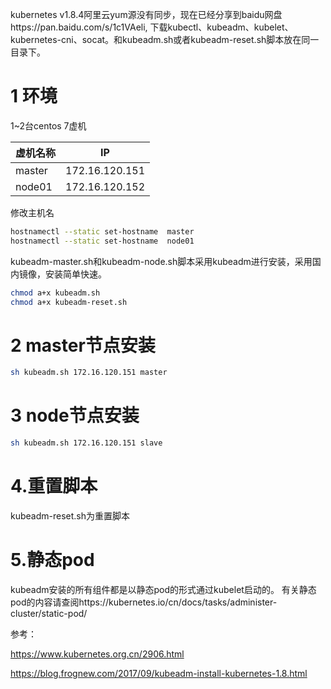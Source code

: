 kubernetes v1.8.4阿里云yum源没有同步，现在已经分享到baidu网盘https://pan.baidu.com/s/1c1VAeli,
下载kubectl、kubeadm、kubelet、kubernetes-cni、socat。和kubeadm.sh或者kubeadm-reset.sh脚本放在同一目录下。

# 1 环境

1~2台centos 7虚机

| 虚机名称        | IP            |
| ------------- |:-------------:|
| master        | 172.16.120.151|
| node01        | 172.16.120.152|


修改主机名
```bash
hostnamectl --static set-hostname  master
hostnamectl --static set-hostname  node01
```

kubeadm-master.sh和kubeadm-node.sh脚本采用kubeadm进行安装，采用国内镜像，安装简单快速。

```bash
chmod a+x kubeadm.sh
chmod a+x kubeadm-reset.sh
```


# 2 master节点安装
```bash
sh kubeadm.sh 172.16.120.151 master
```

# 3 node节点安装
```bash
sh kubeadm.sh 172.16.120.151 slave
```

# 4.重置脚本
kubeadm-reset.sh为重置脚本

# 5.静态pod
kubeadm安装的所有组件都是以静态pod的形式通过kubelet启动的。
有关静态pod的内容请查阅https://kubernetes.io/cn/docs/tasks/administer-cluster/static-pod/



参考：

https://www.kubernetes.org.cn/2906.html


https://blog.frognew.com/2017/09/kubeadm-install-kubernetes-1.8.html
